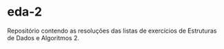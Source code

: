 # eda-2
Repositório contendo as resoluções das listas de exercícios de Estruturas de Dados e Algoritmos 2.
